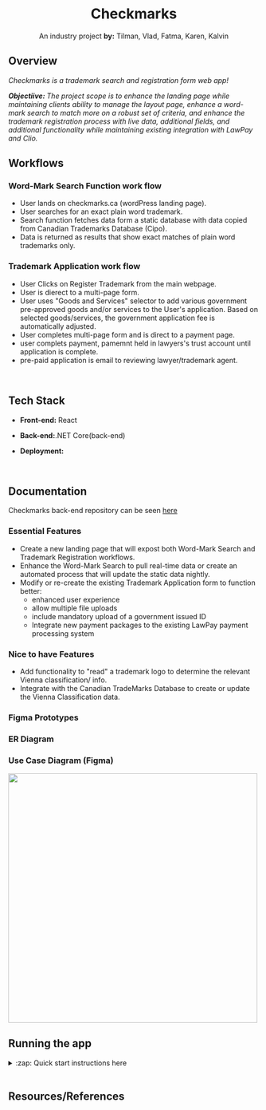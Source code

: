 <div align='center'>

# Checkmarks

An industry project <strong>by:</strong> Tilman, Vlad, Fatma, Karen, Kalvin

<!-- <strong>Live Link: </strong> here  -->

</div>

## Overview

<i>Checkmarks is a trademark search and registration form web app! </i>

<i><strong>Objectiive: </strong> The project scope is to enhance the landing page while maintaining clients ability to manage the layout page, enhance a word-mark search to match more on a robust set of criteria, and enhance the trademark registration process with live data, additional fields, and additional functionality while maintaining existing integration with LawPay and Clio. </i>
</br>

## Workflows

### Word-Mark Search Function work flow

- User lands on checkmarks.ca (wordPress landing page).
- User searches for an exact plain word trademark.
- Search function fetches data form a static database with data copied from Canadian Trademarks Database (Cipo).
- Data is returned as results that show exact matches of plain word trademarks only.

### Trademark Application work flow

- User Clicks on Register Trademark from the main webpage.
- User is dierect to a multi-page form.
- User uses "Goods and Services" selector to add various government pre-approved goods and/or services to the User's application. Based on selected goods/services, the government application fee is automatically adjusted.
- User completes multi-page form and is direct to a payment page.
- user complets payment, pamemnt held in lawyers's trust account until application is complete.
- pre-paid application is email to reviewing lawyer/trademark agent.

 </br>

## Tech Stack

- <strong>Front-end:</strong> React
- <strong>Back-end:</strong>.NET Core(back-end)
- <strong>Deployment: </strong>

  </br>

## Documentation

Checkmarks back-end repository can be seen [here](https://github.com/BCIT-SSD-2020-21/industry-project-checkmarks_backend)

### Essential Features

- Create a new landing page that will expost both Word-Mark Search and Trademark Registration workflows.
- Enhance the Word-Mark Search to pull real-time data or create an automated process that will update the static data nightly.
- Modify or re-create the existing Trademark Application form to function better:
  - enhanced user experience
  - allow multiple file uploads
  - include mandatory upload of a government issued ID
  - Integrate new payment packages to the existing LawPay payment processing system

### Nice to have Features

- Add functionality to "read" a trademark logo to determine the relevant Vienna classification/ info.
- Integrate with the Canadian TradeMarks Database to create or update the Vienna Classification data.

### Figma Prototypes

<!-- Images URL -->

### ER Diagram

### Use Case Diagram (<a link="https://www.figma.com/file/RH0Ymf55Rw6M7UCZY7ly33/Checkmarks_UseCaseDiagram?node-id=0%3A1">Figma</a>)

<img src="https://i.imgur.com/OsEGEQ9.jpg" width="500px"/>

<!-- Images URL -->

</br>

## Running the app

<details>
<summary>:zap: Quick start instructions here</summary>

- clone this repo
- `npm i`
- `npm start`

</details>

</br>

## Resources/References

</br>
